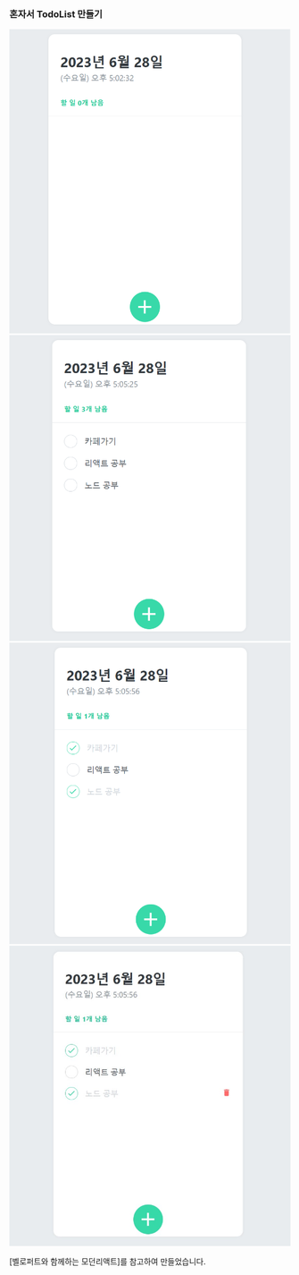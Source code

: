 ### 혼자서 TodoList 만들기

![Alt text](image.png)
![Alt text](image-1.png)
![Alt text](image-2.png)
![Alt text](image-3.png)




[벨로퍼트와 함께하는 모던리액트]를 참고하여 만들었습니다.
